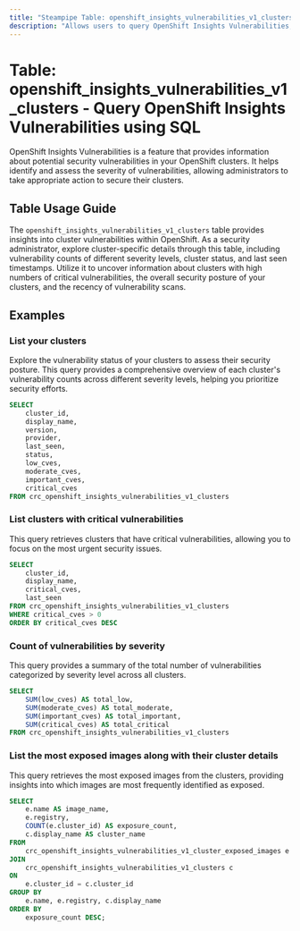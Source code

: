 ```yaml
---
title: "Steampipe Table: openshift_insights_vulnerabilities_v1_clusters - Query OpenShift Insights Vulnerabilities using SQL"
description: "Allows users to query OpenShift Insights Vulnerabilities, providing information about cluster vulnerabilities and their severity levels."
---
```


# Table: openshift_insights_vulnerabilities_v1_clusters - Query OpenShift Insights Vulnerabilities using SQL

OpenShift Insights Vulnerabilities is a feature that provides information about potential security vulnerabilities in your OpenShift clusters. It helps identify and assess the severity of vulnerabilities, allowing administrators to take appropriate action to secure their clusters.

## Table Usage Guide

The `openshift_insights_vulnerabilities_v1_clusters` table provides insights into cluster vulnerabilities within OpenShift. As a security administrator, explore cluster-specific details through this table, including vulnerability counts of different severity levels, cluster status, and last seen timestamps. Utilize it to uncover information about clusters with high numbers of critical vulnerabilities, the overall security posture of your clusters, and the recency of vulnerability scans.

## Examples

### List your clusters
Explore the vulnerability status of your clusters to assess their security posture. This query provides a comprehensive overview of each cluster's vulnerability counts across different severity levels, helping you prioritize security efforts.

```sql
SELECT
    cluster_id,
    display_name,
    version,
    provider,
    last_seen,
    status,
    low_cves,
    moderate_cves,
    important_cves,
    critical_cves
FROM crc_openshift_insights_vulnerabilities_v1_clusters
```

### List clusters with critical vulnerabilities
This query retrieves clusters that have critical vulnerabilities, allowing you to focus on the most urgent security issues.

```sql
SELECT
    cluster_id,
    display_name,
    critical_cves,
    last_seen
FROM crc_openshift_insights_vulnerabilities_v1_clusters
WHERE critical_cves > 0
ORDER BY critical_cves DESC
```

### Count of vulnerabilities by severity
This query provides a summary of the total number of vulnerabilities categorized by severity level across all clusters.

```sql
SELECT
    SUM(low_cves) AS total_low,
    SUM(moderate_cves) AS total_moderate,
    SUM(important_cves) AS total_important,
    SUM(critical_cves) AS total_critical
FROM crc_openshift_insights_vulnerabilities_v1_clusters
```

### List the most exposed images along with their cluster details
This query retrieves the most exposed images from the clusters, providing insights into which images are most frequently identified as exposed.

```sql
SELECT 
    e.name AS image_name, 
    e.registry, 
    COUNT(e.cluster_id) AS exposure_count, 
    c.display_name AS cluster_name
FROM 
    crc_openshift_insights_vulnerabilities_v1_cluster_exposed_images e
JOIN 
    crc_openshift_insights_vulnerabilities_v1_clusters c 
ON 
    e.cluster_id = c.cluster_id
GROUP BY 
    e.name, e.registry, c.display_name
ORDER BY 
    exposure_count DESC;
```